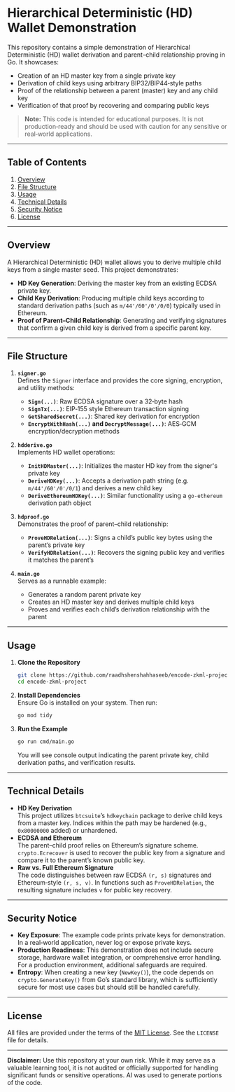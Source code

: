 # Hierarchical Deterministic (HD) Wallet Demonstration

This repository contains a simple demonstration of Hierarchical Deterministic (HD) wallet derivation and parent–child relationship proving in Go. It showcases:

- Creation of an HD master key from a single private key  
- Derivation of child keys using arbitrary BIP32/BIP44‐style paths  
- Proof of the relationship between a parent (master) key and any child key  
- Verification of that proof by recovering and comparing public keys  

> **Note:** This code is intended for educational purposes. It is not production‐ready and should be used with caution for any sensitive or real‐world applications.

---

## Table of Contents

1. [Overview](#overview)  
2. [File Structure](#file-structure)  
3. [Usage](#usage)  
4. [Technical Details](#technical-details)  
5. [Security Notice](#security-notice)  
6. [License](#license)

---

## Overview

A Hierarchical Deterministic (HD) wallet allows you to derive multiple child keys from a single master seed. This project demonstrates:

- **HD Key Generation**: Deriving the master key from an existing ECDSA private key.  
- **Child Key Derivation**: Producing multiple child keys according to standard derivation paths (such as `m/44'/60'/0'/0/0`) typically used in Ethereum.  
- **Proof of Parent–Child Relationship**: Generating and verifying signatures that confirm a given child key is derived from a specific parent key.  

---

## File Structure

1. **`signer.go`**  
   Defines the `Signer` interface and provides the core signing, encryption, and utility methods:
   - **`Sign(...)`**: Raw ECDSA signature over a 32‐byte hash  
   - **`SignTx(...)`**: EIP‐155 style Ethereum transaction signing  
   - **`GetSharedSecret(...)`**: Shared key derivation for encryption  
   - **`EncryptWithHash(...)` and `DecryptMessage(...)`**: AES‐GCM encryption/decryption methods  

2. **`hdderive.go`**  
   Implements HD wallet operations:
   - **`InitHDMaster(...)`**: Initializes the master HD key from the signer's private key  
   - **`DeriveHDKey(...)`**: Accepts a derivation path string (e.g. `m/44'/60'/0'/0/1`) and derives a new child key  
   - **`DeriveEthereumHDKey(...)`**: Similar functionality using a `go-ethereum` derivation path object  

3. **`hdproof.go`**  
   Demonstrates the proof of parent–child relationship:
   - **`ProveHDRelation(...)`**: Signs a child’s public key bytes using the parent’s private key  
   - **`VerifyHDRelation(...)`**: Recovers the signing public key and verifies it matches the parent’s  

4. **`main.go`**  
   Serves as a runnable example:
   - Generates a random parent private key  
   - Creates an HD master key and derives multiple child keys  
   - Proves and verifies each child’s derivation relationship with the parent  

---

## Usage

1. **Clone the Repository**  
   ```bash
   git clone https://github.com/raadhshenshahhaseeb/encode-zkml-project
   cd encode-zkml-project
   ```

2. **Install Dependencies**  
   Ensure Go is installed on your system. Then run:
   ```bash
   go mod tidy
   ```

3. **Run the Example**  
   ```bash
   go run cmd/main.go
   ```
   You will see console output indicating the parent private key, child derivation paths, and verification results.

---

## Technical Details

- **HD Key Derivation**  
  This project utilizes `btcsuite`’s `hdkeychain` package to derive child keys from a master key. Indices within the path may be hardened (e.g., `0x80000000` added) or unhardened.  
- **ECDSA and Ethereum**  
  The parent–child proof relies on Ethereum’s signature scheme. `crypto.Ecrecover` is used to recover the public key from a signature and compare it to the parent’s known public key.  
- **Raw vs. Full Ethereum Signature**  
  The code distinguishes between raw ECDSA `(r, s)` signatures and Ethereum‐style `(r, s, v)`. In functions such as `ProveHDRelation`, the resulting signature includes `v` for public key recovery.

---

## Security Notice

- **Key Exposure**: The example code prints private keys for demonstration. In a real‐world application, never log or expose private keys.  
- **Production Readiness**: This demonstration does not include secure storage, hardware wallet integration, or comprehensive error handling. For a production environment, additional safeguards are required.  
- **Entropy**: When creating a new key (`NewKey()`), the code depends on `crypto.GenerateKey()` from Go’s standard library, which is sufficiently secure for most use cases but should still be handled carefully.

---

## License

All files are provided under the terms of the [MIT License](https://opensource.org/licenses/MIT). See the `LICENSE` file for details. 

---

**Disclaimer:** Use this repository at your own risk. While it may serve as a valuable learning tool, it is not audited or officially supported for handling significant funds or sensitive operations. AI was used to generate portions of the code.